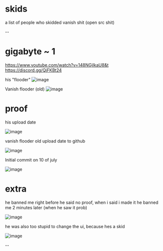 # skids
a list of people who skidded vanish shit (open src shit)

--
# gigabyte ~ 1 
https://www.youtube.com/watch?v=148NGjIkaU8&t
https://discord.gg/QjFKBt24

his "flooder"
![image](https://github.com/user-attachments/assets/336c11fe-4724-4deb-9f28-02f8fa9728a2)

Vanish flooder (old)
![image](https://github.com/user-attachments/assets/22f4328b-de04-4b95-94cd-aab1e548df26)

# proof

his upload date

![image](https://github.com/user-attachments/assets/fca60e59-1166-4f5a-ac50-5e98c6fcf275)

vanish flooder old upload date to github

![image](https://github.com/user-attachments/assets/0c8f5ca4-54f3-400a-8667-7aa169d1ef85)

Initial commit on 10 of july

![image](https://github.com/user-attachments/assets/ef07935e-beed-40c5-83a3-ba6db4700755)

# extra
he banned me right before he said no proof, when i said i made it he banned me 2 minutes later (when he saw it prob)

![image](https://github.com/user-attachments/assets/b789af20-732a-4e91-86d5-5c5de32990f0)

he was also too stupid to change the ui, because hes a skid

![image](https://github.com/user-attachments/assets/34a1a029-2312-4e82-8374-a15b81a7b744)

--



